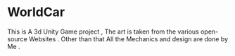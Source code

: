 # WorldCar
This is A 3d Unity Game project , The art is taken from the various open-source Websites . Other than that All the Mechanics and design are done by Me .
